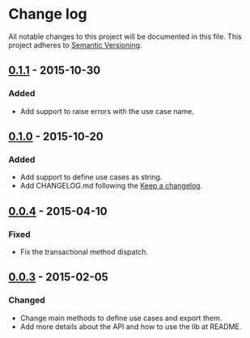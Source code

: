 # Change log

All notable changes to this project will be documented in this file.
This project adheres to [Semantic Versioning](http://semver.org/).

## [0.1.1] - 2015-10-30

### Added

- Add support to raise errors with the use case name.

## [0.1.0] - 2015-10-20

### Added

- Add support to define use cases as string.
- Add CHANGELOG.md following the [Keep a changelog](http://keepachangelog.com/).

## [0.0.4] - 2015-04-10

### Fixed

- Fix the transactional method dispatch.

## [0.0.3] - 2015-02-05

### Changed

- Change main methods to define use cases and export them.
- Add more details about the API and how to use the lib at README.

[unreleased]: https://github.com/magnetis/caze/compare/v0.1.1...HEAD
[0.1.1]: https://github.com/magnetis/caze/compare/v0.1.0...v0.1.1
[0.1.0]: https://github.com/magnetis/caze/compare/v0.0.4...v0.1.0
[0.0.4]: https://github.com/magnetis/caze/compare/v0.0.3...v0.0.4
[0.0.3]: https://github.com/magnetis/caze/compare/v0.0.2...v0.0.3

